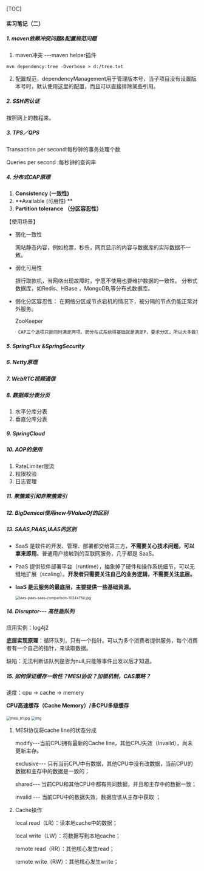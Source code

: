 [TOC]

#### 实习笔记（二）

#####  1. maven依赖冲突问题&配置规范问题

1. maven冲突     ---maven helper插件

```maven
mvn dependency:tree -Dverbose > d:/tree.txt 

```

2. 配置规范，dependencyManagement用于管理版本号，当子项目没有设置版本号时，默认使用这里的配置，而且可以直接排除某些引用。

#####  2. SSH的认证

按照网上的教程来。

#####  3.  TPS／QPS

Transaction per second:每秒钟的事务处理个数

Queries per second :每秒钟的查询率

##### 4. 分布式CAP原理

1. **Consistency (一致性)**
2. **Available (可用性)   **
3. **Partition tolerance （分区容忍性）**

【使用场景】

+ 弱化一致性

  网站静态内容，例如抢票，秒杀，网页显示的内容与数据库的实际数据不一致。

+ 弱化可用性

  银行取款机，当网络出现故障时，宁愿不使用也要维护数据的一致性。 分布式数据库，如Redis、HBase ，MongoDB,等分布式数据库。

+ 弱化分区容忍性： 在网络分区或节点宕机的情况下，被分隔的节点仍能正常对外服务。 

  ZooKeeper  

  ``` markdown
   CAP三个选项只能同时满足两项。而分布式系统得基础就是满足P，要求分区，所以大多数互联网场景都是在A和P之间做选择。
  ```



##### 5. SpringFlux &SpringSecurity

##### 6. Netty原理



##### 7. WebRTC视频通信

##### 8. 数据库分表分页

1. 水平分库分表
2. 垂直分库分表

##### 9. SpringCloud

##### 10. AOP的使用

1. RateLimiter限流
2. 权限校验
3. 日志管理

##### 11. 聚簇索引和非聚簇索引

##### 12. BigDemical使用new与ValueOf的区别



##### 13. SAAS,PAAS,IAAS的区别

+ SaaS 是软件的开发、管理、部署都交给第三方，**不需要关心技术问题，可以拿来即用**。普通用户接触到的互联网服务，几乎都是 SaaS。 

+  PaaS 提供软件部署平台（runtime），抽象掉了硬件和操作系统细节，可以无缝地扩展（scaling）。**开发者只需要关注自己的业务逻辑，不需要关注底层。** 

+  **IaaS 是云服务的最底层，主要提供一些基础资源。** 

   <img src="https://i.loli.net/2020/05/06/oE3tHuzlhiKgDaJ.jpg" alt="iaas-paas-saas-comparison-1024x759.jpg" style="zoom: 67%;" />    

##### 14. Disruptor--- 高性能队列 

应用实例：log4j2

**底层实现原理**：循环队列，只有一个指针。可以为多个消费者提供服务，每个消费者有一个自己的指针，来读取数据。

缺陷：无法判断该队列是否为null,只能等事件出发以后才知道。

##### 15. 如何保证缓存一致性？MESI协议？加锁机制，CAS策略？

 速度：cpu -> cache -> memery

**CPU高速缓存（Cache Memory）/多CPU多级缓存**

<img src="https://i.loli.net/2020/05/06/VvaYi5MIdtNxzGC.jpg" alt="mesi_01.jpg" style="zoom:67%;" />

 <img src="https://img-blog.csdn.net/20181025100449305?watermark/2/text/aHR0cHM6Ly9ibG9nLmNzZG4ubmV0L2Zhcm13YW5n/font/5a6L5L2T/fontsize/400/fill/I0JBQkFCMA==/dissolve/70" alt="img" style="zoom:67%;" /> 

1. MESI协议将cache line的状态分成 

   modify---当前CPU拥有最新的Cache line，其他CPU失效（Invaild），尚未更新主存。

   exclusive--- 只有当前CPU中有数据，其他CPU中没有改数据，当前CPU的数据和主存中的数据是一致的； 

   shared--- 当前CPU和其他CPU中都有共同数据，并且和主存中的数据一致； 

   invalid --- 当前CPU中的数据失效，数据应该从主存中获取 ；

2. Cache操作   

     local read（LR）：读本地cache中的数据；

     local write（LW）：将数据写到本地cache；

     remote read（RR）：其他核心发生read；

     remote write（RW）：其他核心发生write；


















